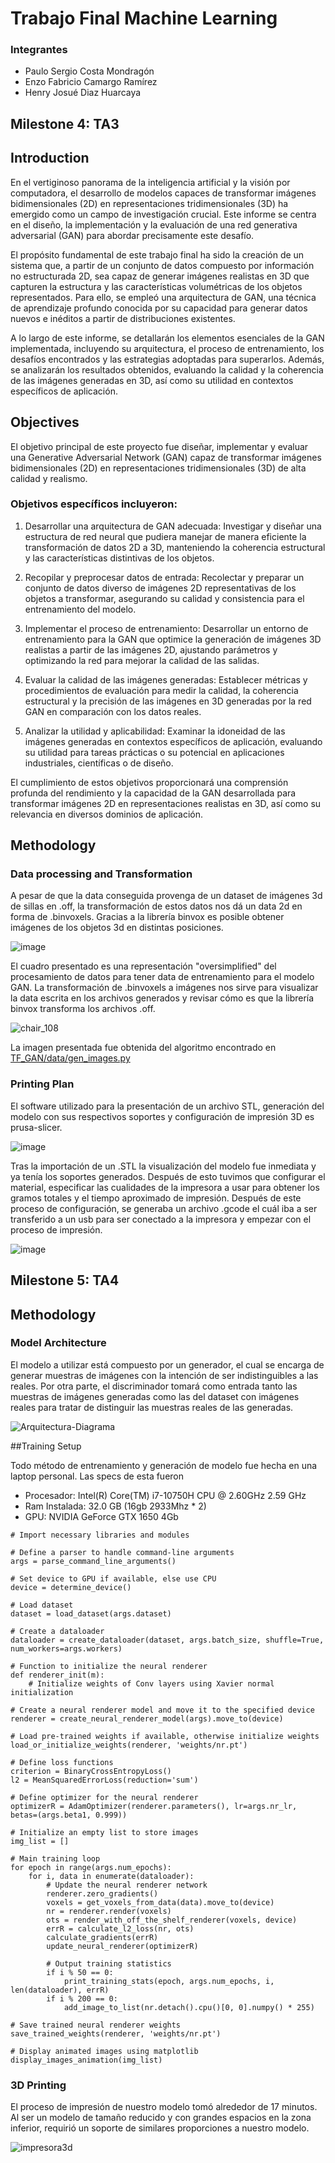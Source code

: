 # Trabajo Final Machine Learning
### Integrantes
- Paulo Sergio Costa Mondragón 
- Enzo Fabricio Camargo Ramírez
- Henry Josué Diaz Huarcaya
## Milestone 4: TA3
## Introduction

En el vertiginoso panorama de la inteligencia artificial y la visión por computadora, el desarrollo de modelos capaces de transformar imágenes bidimensionales (2D) en representaciones tridimensionales (3D) ha emergido como un campo de investigación crucial. Este informe se centra en el diseño, la implementación y la evaluación de una red generativa adversarial (GAN) para abordar precisamente este desafío.

El propósito fundamental de este trabajo final ha sido la creación de un sistema que, a partir de un conjunto de datos compuesto por información no estructurada 2D, sea capaz de generar imágenes realistas en 3D que capturen la estructura y las características volumétricas de los objetos representados. Para ello, se empleó una arquitectura de GAN, una técnica de aprendizaje profundo conocida por su capacidad para generar datos nuevos e inéditos a partir de distribuciones existentes.

A lo largo de este informe, se detallarán los elementos esenciales de la GAN implementada, incluyendo su arquitectura, el proceso de entrenamiento, los desafíos encontrados y las estrategias adoptadas para superarlos. Además, se analizarán los resultados obtenidos, evaluando la calidad y la coherencia de las imágenes generadas en 3D, así como su utilidad en contextos específicos de aplicación.

## Objectives

El objetivo principal de este proyecto fue diseñar, implementar y evaluar una Generative Adversarial Network (GAN) capaz de transformar imágenes bidimensionales (2D) en representaciones tridimensionales (3D) de alta calidad y realismo.

### Objetivos específicos incluyeron:

1. Desarrollar una arquitectura de GAN adecuada: Investigar y diseñar una estructura de red neural que pudiera manejar de manera eficiente la transformación de datos 2D a 3D, manteniendo la coherencia estructural y las características distintivas de los objetos.

2. Recopilar y preprocesar datos de entrada: Recolectar y preparar un conjunto de datos diverso de imágenes 2D representativas de los objetos a transformar, asegurando su calidad y consistencia para el entrenamiento del modelo.

3. Implementar el proceso de entrenamiento: Desarrollar un entorno de entrenamiento para la GAN que optimice la generación de imágenes 3D realistas a partir de las imágenes 2D, ajustando parámetros y optimizando la red para mejorar la calidad de las salidas.

4. Evaluar la calidad de las imágenes generadas: Establecer métricas y procedimientos de evaluación para medir la calidad, la coherencia estructural y la precisión de las imágenes en 3D generadas por la red GAN en comparación con los datos reales.

5. Analizar la utilidad y aplicabilidad: Examinar la idoneidad de las imágenes generadas en contextos específicos de aplicación, evaluando su utilidad para tareas prácticas o su potencial en aplicaciones industriales, científicas o de diseño.

El cumplimiento de estos objetivos proporcionará una comprensión profunda del rendimiento y la capacidad de la GAN desarrollada para transformar imágenes 2D en representaciones realistas en 3D, así como su relevancia en diversos dominios de aplicación.

## Methodology

### Data processing and Transformation

A pesar de que la data conseguida provenga de un dataset de imágenes 3d de sillas en .off, la transformación de estos datos nos dá un data 2d en forma de .binvoxels. Gracias a la librería binvox es posible obtener imágenes de los objetos 3d en distintas posiciones.

![image](https://github.com/PSCostaM/TF_MachineLearning_u201912086_u20201c579_u202010122/assets/48858434/db28a1a1-9d5b-4188-9f96-9fbc194127ec)

El cuadro presentado es una representación "oversimplified" del procesamiento de datos para tener data de entrenamiento para el modelo GAN. La transformación de .binvoxels a imágenes nos sirve para visualizar la data escrita en los archivos generados y revisar cómo es que la librería binvox transforma los archivos .off.


![chair_108](https://github.com/PSCostaM/TF_MachineLearning_u201912086_u20201c579_u202010122/assets/48858434/f052564b-4b5c-4a76-bea0-c74ea4dcdfd7)

La imagen presentada fue obtenida del algoritmo encontrado en [TF_GAN/data/gen_images.py](https://github.com/PSCostaM/TF_MachineLearning_u201912086_u20201c579_u202010122/blob/master/TF_GAN/data/gen_images.py)

### Printing Plan

El software utilizado para la presentación de un archivo STL, generación del modelo con sus respectivos soportes y configuración de impresión 3D es prusa-slicer.

![image](https://github.com/PSCostaM/TF_MachineLearning_u201912086_u20201c579_u202010122/assets/48858434/ad2adde4-f9b0-4b82-892d-edcd72b3cd7f)

Tras la importación de un .STL la visualización del modelo fue inmediata y ya tenía los soportes generados. Después de esto tuvimos que configurar el material, especificar las cualidades de la impresora a usar para obtener los gramos totales y el tiempo aproximado de impresión. Después de este proceso de configuración, se generaba un archivo .gcode el cuál iba a ser transferido a un usb para ser conectado a la impresora y empezar con el proceso de impresión.

![image](https://github.com/PSCostaM/TF_MachineLearning_u201912086_u20201c579_u202010122/assets/48858434/3a476d6c-6279-4ab8-8173-77c7bc740add)


## Milestone 5: TA4
## Methodology

### Model Architecture

El modelo a utilizar está compuesto por un generador, el cual se encarga de generar muestras de imágenes con la intención de ser indistinguibles a las reales. Por otra parte, el discriminador tomará como entrada tanto las muestras de imágenes generadas como las del dataset con imágenes reales para tratar de distinguir las muestras reales de las generadas.



![Arquitectura-Diagrama](https://github.com/PSCostaM/TF_MachineLearning_u201912086_u20201c579_u202010122/assets/89089765/237fbd1b-bc75-4312-8dac-6becf678744e)

##Training Setup

Todo método de entrenamiento y generación de modelo fue hecha en una laptop personal. Las specs de esta fueron
- Procesador: Intel(R) Core(TM) i7-10750H CPU @ 2.60GHz   2.59 GHz
- Ram Instalada: 32.0 GB (16gb 2933Mhz * 2) 
- GPU: NVIDIA GeForce GTX 1650 4Gb

```
# Import necessary libraries and modules

# Define a parser to handle command-line arguments
args = parse_command_line_arguments()

# Set device to GPU if available, else use CPU
device = determine_device()

# Load dataset
dataset = load_dataset(args.dataset)

# Create a dataloader
dataloader = create_dataloader(dataset, args.batch_size, shuffle=True, num_workers=args.workers)

# Function to initialize the neural renderer
def renderer_init(m):
    # Initialize weights of Conv layers using Xavier normal initialization

# Create a neural renderer model and move it to the specified device
renderer = create_neural_renderer_model(args).move_to(device)

# Load pre-trained weights if available, otherwise initialize weights
load_or_initialize_weights(renderer, 'weights/nr.pt')

# Define loss functions
criterion = BinaryCrossEntropyLoss()
l2 = MeanSquaredErrorLoss(reduction='sum')

# Define optimizer for the neural renderer
optimizerR = AdamOptimizer(renderer.parameters(), lr=args.nr_lr, betas=(args.beta1, 0.999))

# Initialize an empty list to store images
img_list = []

# Main training loop
for epoch in range(args.num_epochs):
    for i, data in enumerate(dataloader):
        # Update the neural renderer network
        renderer.zero_gradients()
        voxels = get_voxels_from_data(data).move_to(device)
        nr = renderer.render(voxels)
        ots = render_with_off_the_shelf_renderer(voxels, device)
        errR = calculate_l2_loss(nr, ots)
        calculate_gradients(errR)
        update_neural_renderer(optimizerR)
        
        # Output training statistics
        if i % 50 == 0:
            print_training_stats(epoch, args.num_epochs, i, len(dataloader), errR)
        if i % 200 == 0:
            add_image_to_list(nr.detach().cpu()[0, 0].numpy() * 255)

# Save trained neural renderer weights
save_trained_weights(renderer, 'weights/nr.pt')

# Display animated images using matplotlib
display_images_animation(img_list)

```
### 3D Printing

El proceso de impresión de nuestro modelo tomó alrededor de 17 minutos. Al ser un modelo de tamaño reducido y con grandes espacios en la zona inferior, requirió un soporte de similares proporciones a nuestro modelo.

![impresora3d](https://github.com/PSCostaM/TF_MachineLearning_u201912086_u20201c579_u202010122/assets/89089765/c5d84e1f-fb71-4f36-9681-fc9a2d911af9)
